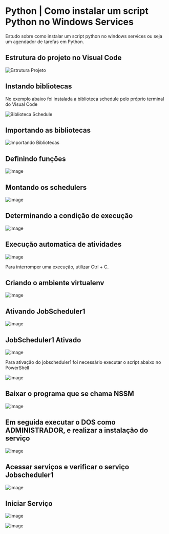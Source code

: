 # Python | Como instalar um script Python no Windows Services

Estudo sobre como instalar um script python no windows services ou seja um agendador de tarefas em Python.

## Estrutura do projeto no Visual Code

![Estrutura Projeto](https://github.com/JosiTubaroski/Python_Windows_Services/blob/main/img/Estrutura_Projeto.GIF)

## Instando bibliotecas

No exemplo abaixo foi instalada a biblioteca schedule pelo próprio terminal do Visual Code

![Biblioteca Schedule](https://github.com/JosiTubaroski/Python_Windows_Services/blob/main/img/02_Biblioteca_Schedule.GIF)

## Importando as bibliotecas

![Importando Bibliotecas](https://github.com/JosiTubaroski/Python_Windows_Services/blob/main/img/03_ImportandoBibliotecas.GIF)

## Definindo funções


![image](https://github.com/JosiTubaroski/Python_Windows_Services/blob/main/img/04_Definindo_Funcoes.GIF)

## Montando os schedulers

![image](https://github.com/JosiTubaroski/Python_Windows_Services/blob/main/img/05_Schedulando.GIF)

## Determinando a condição de execução

![image](https://github.com/JosiTubaroski/Python_Windows_Services/blob/main/img/06_Determina_Cond_Exec.GIF)

## Execução automatica de atividades

![image](https://github.com/JosiTubaroski/Python_Windows_Services/blob/main/img/08_Executando_Jobs.GIF)

Para interromper uma execução, utilizar Ctrl + C.

## Criando o ambiente virtualenv

![image](https://github.com/JosiTubaroski/Python_Windows_Services/blob/main/img/07_Criando_VirtualEnv.GIF)

## Ativando JobScheduler1

![image](https://github.com/JosiTubaroski/Python_Windows_Services/blob/main/img/09_Ativar_JobScheduler.GIF)

## JobScheduler1 Ativado

![image](https://github.com/JosiTubaroski/Python_Windows_Services/blob/main/img/10_Job_Ativado.GIF)

Para ativação do jobscheduler1 foi necessário executar o script abaixo no PowerShell

![image](https://github.com/JosiTubaroski/Python_Windows_Services/blob/main/img/11_Comando_Shell.GIF)

## Baixar o programa que se chama NSSM

![image](https://github.com/JosiTubaroski/Python_Windows_Services/blob/main/img/12_Download_NSSM.GIF)

## Em seguida executar o DOS como ADMINISTRADOR, e realizar a instalação do serviço

![image](https://github.com/JosiTubaroski/Python_Windows_Services/blob/main/img/13_Instalacao_Servi%C3%A7o.GIF)

## Acessar serviços e verificar o serviço Jobscheduler1

![image](https://github.com/JosiTubaroski/Python_Windows_Services/blob/main/img/14_Servico_Job_Scheduler.GIF)

## Iniciar Serviço

![image](https://github.com/JosiTubaroski/Python_Windows_Services/blob/main/img/15_Iniciar_Servico.GIF)

![image](https://github.com/JosiTubaroski/Python_Windows_Services/blob/main/img/16_Servico_EmExecucao.GIF)


